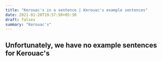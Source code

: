 ```yaml
---
title: "Kerouac's in a sentence | Kerouac's example sentences"
date: 2021-01-20T19:57:50+05:30
draft: falses
summary: "Kerouac's"
---
```

## Unfortunately, we have no example sentences for Kerouac's                 
